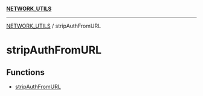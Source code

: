[**NETWORK_UTILS**](../README.md)

***

[NETWORK_UTILS](../README.md) / stripAuthFromURL

# stripAuthFromURL

## Functions

- [stripAuthFromURL](functions/stripAuthFromURL.md)

